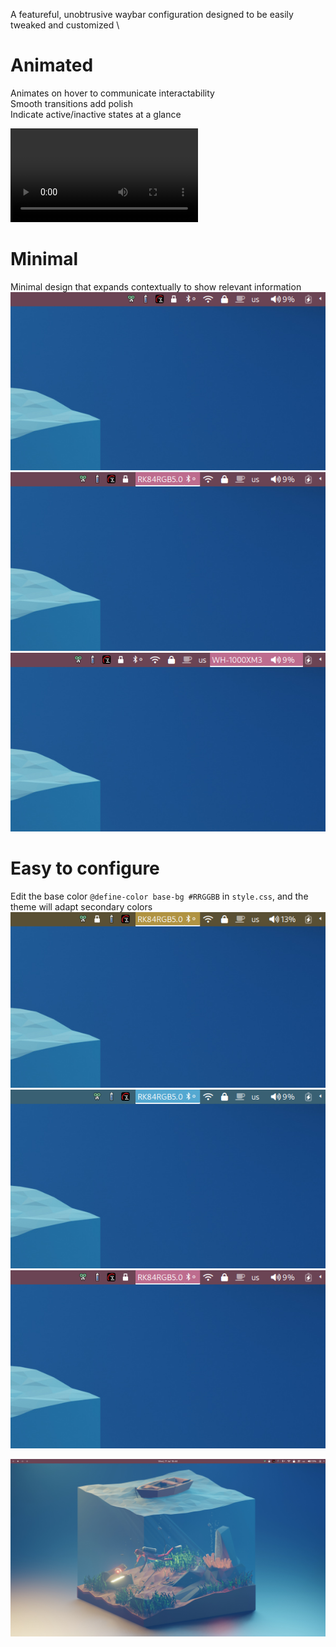 A featureful, unobtrusive waybar configuration designed to be easily tweaked and customized \

# Animated
Animates on hover to communicate interactability \
Smooth transitions add polish\
Indicate active/inactive states at a glance

<video controls="" src="/krats/waybar-elegent/raw/branch/master/demonstration.webm">
	<strong>Your browser does not support the HTML5 "video" tag.</strong>
</video>

# Minimal
Minimal design that expands contextually to show relevant information \
![Unexpanded icons](docs/pink_right.webp) 
![Expanding bluetooth](docs/pink_right_hover_bluetooth.webp)
![Expanding wireplumber](docs/pink_right_hover_wireplumber.webp)

# Easy to configure
Edit the base color `@define-color base-bg #RRGGBB` in `style.css`, and the theme will adapt secondary colors \
![Yellow theme](docs/yellow_right_hover_bluetooth.webp)
![Blue theme](docs/blue_right_hover_bluetooth.webp)
![Pink theme](docs/pink_right_hover_bluetooth.webp)

![Waybar desktop](docs/pink_desktop.webp)

